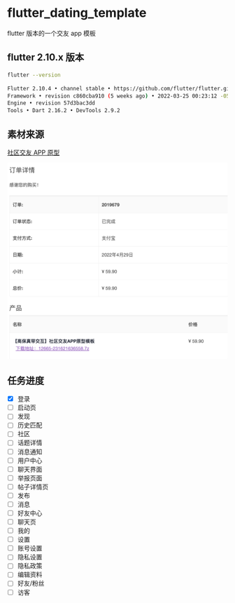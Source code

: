 # flutter_dating_template

flutter 版本的一个交友 app 模板

## flutter 2.10.x 版本

```sh
flutter --version
```

```sh
Flutter 2.10.4 • channel stable • https://github.com/flutter/flutter.git
Framework • revision c860cba910 (5 weeks ago) • 2022-03-25 00:23:12 -0500
Engine • revision 57d3bac3dd
Tools • Dart 2.16.2 • DevTools 2.9.2
```

## 素材来源

[社区交友 APP 原型](https://demo.axureshop.com/?url=https://cloud.axureshop.com/CDYHH2&buyurl=https://www.axureshop.com/a/1473981.html)

![](./assets/1.png)

## 任务进度

- [x] 登录
- [ ] 启动页
- [ ] 发现
- [ ] 历史匹配
- [ ] 社区
- [ ] 话题详情
- [ ] 消息通知
- [ ] 用户中心
- [ ] 聊天界面
- [ ] 举报页面
- [ ] 帖子详情页
- [ ] 发布
- [ ] 消息
- [ ] 好友中心
- [ ] 聊天页
- [ ] 我的
- [ ] 设置
- [ ] 账号设置
- [ ] 隐私设置
- [ ] 隐私政策
- [ ] 编辑资料
- [ ] 好友/粉丝
- [ ] 访客

